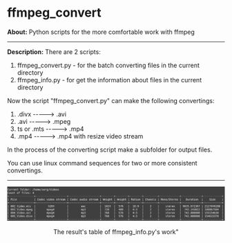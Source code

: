 # ffmpeg_convert

**About:** Python scripts for the more comfortable work with ffmpeg

<hr>

**Description:** There are 2 scripts:
1. ffmpeg_convert.py - for the batch converting files in the current directory
2. ffmpeg_info.py - for get the information about files in the current directory

Now the script "ffmpeg_convert.py" can make the following convertings:
1. .divx -----> .avi
2. .avi -----> .mpeg
3. ts or .mts -----> .mp4
4. .mp4 -----> .mp4 with resize video stream

In the process of the converting script make a subfolder for output files. 

You can use linux command sequences for two or more consistent convertings.

<hr>

<p align="center">
  <img src="screenshots/ffmpeg_info_result.png"/>
<p align="center">The result's table of ffmpeg_info.py's work"<p align="center">
</p>
